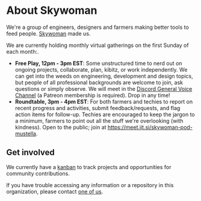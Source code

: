 # About Skywoman
We're a group of engineers, designers and farmers making better tools to feed people. [Skywoman](https://www.patreon.com/skywoman) made us.

We are currently holding monthly virtual gatherings on the first Sunday of each month:. 

- __Free Play, 12pm - 3pm EST__: Some unstructured time to nerd out on ongoing projects, collaborate, plan, kibitz, or work independently. We can get into the weeds on engineering, development and design topics, but people of all professional backgrounds are welcome to join, ask questions or simply observe. We will meet in the [Discord General Voice Channel](https://discord.gg/SSh2gCbK) (a Patreon membership is required). Drop in any time!
- __Roundtable, 3pm - 4pm EST__: For both farmers and techies to report on recent progress and activities, submit feedback/requests, and flag action items for follow-up. Techies are encouraged to keep the jargon to a minimum, farmers to point out all the stuff we're overlooking (with kindness). Open to the public; join at https://meet.jit.si/skywoman-pod-mustella.

## Get involved
We currently have a [kanban](https://github.com/orgs/somethingelse-skywoman/projects/1) to track projects and opportunities for community contributions.

If you have trouble accessing any information or a repository in this organization, please contact [one of us](https://github.com/orgs/somethingelse-skywoman/people?query=role%3Aowner).
